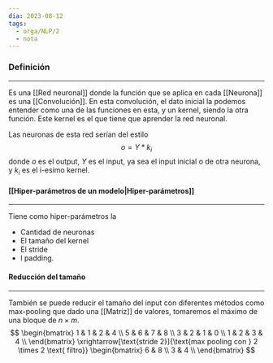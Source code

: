 ```yaml
---
dia: 2023-08-12
tags:
  - orga/NLP/2
  - nota
---
```

### Definición
---
Es una [[Red neuronal]] donde la función que se aplica en cada [[Neurona]] es una [[Convolución]]. En esta convolución, el dato inicial la podemos entender como una de las funciones en esta, y un kernel, siendo la otra función. Este kernel es el que tiene que aprender la red neuronal. 

Las neuronas de esta red serían del estilo $$ o = Y \ast k_i $$ donde $o$ es el output, $Y$ es el input, ya sea el input inicial o de otra neurona, y $k_i$ es el i-esimo kernel.

#### [[Hiper-parámetros de un modelo|Hiper-parámetros]]
---
Tiene como hiper-parámetros la 
* Cantidad de neuronas
* El tamaño del kernel
* El stride
* l padding. 

#### Reducción del tamaño
---
También se puede reducir el tamaño del input con diferentes métodos como max-pooling que dado una [[Matriz]] de valores, tomaremos el máximo de una bloque de $n\times m$. $$ \begin{bmatrix} 
1 & 1 & 2 & 4 \\
5 & 6 & 7 & 8 \\
3 & 2 & 1 & 0 \\
1 & 2 & 3 & 4 \\
\end{bmatrix} \xrightarrow[\text{stride 2}]{\text{max pooling con } 2 \times 2 \text{ filtro}} \begin{bmatrix}
6 & 8 \\
3 & 4 \\
\end{bmatrix} $$
